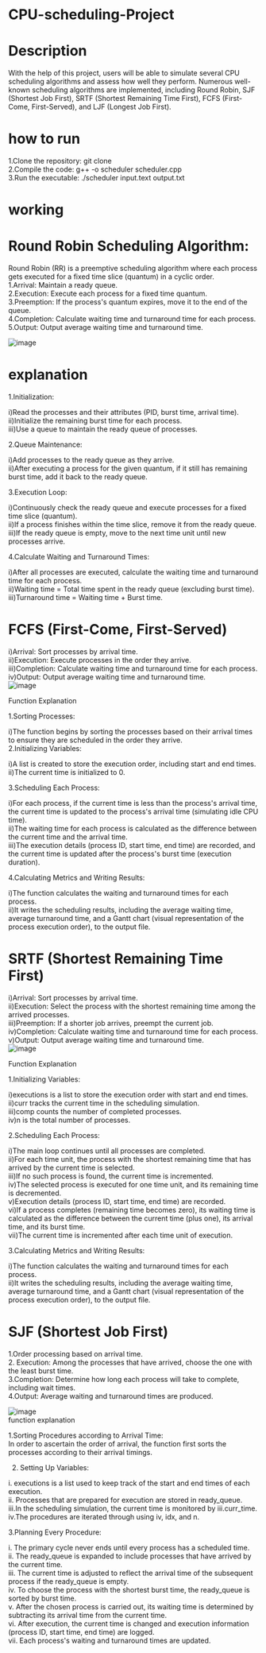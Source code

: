 # CPU-scheduling-Project
# Description
With the help of this project, users will be able to simulate several CPU scheduling algorithms and assess how well they perform. Numerous well-known scheduling algorithms are implemented, including Round Robin, SJF (Shortest Job First), SRTF (Shortest Remaining Time First), FCFS (First-Come, First-Served), and LJF (Longest Job First).
# how to run
1.Clone the repository: git clone <br>
2.Compile the code: g++ -o scheduler scheduler.cpp<br>
3.Run the executable: ./scheduler input.text output.txt<br>
# working<br>
# Round Robin Scheduling Algorithm:
Round Robin (RR) is a preemptive scheduling algorithm where each process gets executed for a fixed time slice (quantum) in a cyclic order.<br>
1.Arrival: Maintain a ready queue.<br>
2.Execution: Execute each process for a fixed time quantum.<br>
3.Preemption: If the process's quantum expires, move it to the end of the queue.<br>
4.Completion: Calculate waiting time and turnaround time for each process.<br>
5.Output: Output average waiting time and turnaround time.<br>

![image](https://github.com/Shilpamahour/CPU-scheduling-Project/assets/132204996/67e1d107-85a0-48e5-8e46-e5f608c24656)

# explanation<br>
1.Initialization:<br>

i)Read the processes and their attributes (PID, burst time, arrival time).<br>
ii)Initialize the remaining burst time for each process.<br>
iii)Use a queue to maintain the ready queue of processes.<br>

2.Queue Maintenance:<br>

i)Add processes to the ready queue as they arrive.<br>
ii)After executing a process for the given quantum, if it still has remaining burst time, add it back to the ready queue.<br>

3.Execution Loop:<br>

i)Continuously check the ready queue and execute processes for a fixed time slice (quantum).<br>
ii)If a process finishes within the time slice, remove it from the ready queue.<br>
iii)If the ready queue is empty, move to the next time unit until new processes arrive.<br>

4.Calculate Waiting and Turnaround Times:<br>

i)After all processes are executed, calculate the waiting time and turnaround time for each process.<br>
ii)Waiting time = Total time spent in the ready queue (excluding burst time).<br>
iii)Turnaround time = Waiting time + Burst time.<br>
# FCFS (First-Come, First-Served)<br>
i)Arrival: Sort processes by arrival time.<br>
ii)Execution: Execute processes in the order they arrive.<br>
iii)Completion: Calculate waiting time and turnaround time for each process.<br>
iv)Output: Output average waiting time and turnaround time.<br>
![image](https://github.com/Shilpamahour/CPU-scheduling-Project/assets/132204996/200f1ff3-d1d0-4f09-a7d6-0fe792e87c3d)

Function Explanation<br>

1.Sorting Processes:<br>

i)The function begins by sorting the processes based on their arrival times to ensure they are scheduled in the order they arrive.<br>
2.Initializing Variables:<br>

i)A list is created to store the execution order, including start and end times.<br>
ii)The current time is initialized to 0.<br>

3.Scheduling Each Process:<br>

i)For each process, if the current time is less than the process's arrival time, the current time is updated to the process's arrival time (simulating idle CPU time).<br>
ii)The waiting time for each process is calculated as the difference between the current time and the arrival time.<br>
iii)The execution details (process ID, start time, end time) are recorded, and the current time is updated after the process's burst time (execution duration).<br>

4.Calculating Metrics and Writing Results:<br>

i)The function calculates the waiting and turnaround times for each process.<br>
ii)It writes the scheduling results, including the average waiting time, average turnaround time, and a Gantt chart (visual representation of the process execution order), to the output file.<br>

# SRTF (Shortest Remaining Time First)<br>
i)Arrival: Sort processes by arrival time.<br>
ii)Execution: Select the process with the shortest remaining time among the arrived processes.<br>
iii)Preemption: If a shorter job arrives, preempt the current job.<br>
iv)Completion: Calculate waiting time and turnaround time for each process.<br>
v)Output: Output average waiting time and turnaround time.<br>
![image](https://github.com/Shilpamahour/CPU-scheduling-Project/assets/132204996/575ca53e-f6bf-4d91-b925-0a78a004b344)

Function Explanation<br>

1.Initializing Variables:<br>

i)executions is a list to store the execution order with start and end times.<br>
ii)curr tracks the current time in the scheduling simulation.<br>
iii)comp counts the number of completed processes.<br>
iv)n is the total number of processes.<br>

2.Scheduling Each Process:<br>

i)The main loop continues until all processes are completed.<br>
ii)For each time unit, the process with the shortest remaining time that has arrived by the current time is selected.<br>
iii)If no such process is found, the current time is incremented.<br>
iv)The selected process is executed for one time unit, and its remaining time is decremented.<br>
v)Execution details (process ID, start time, end time) are recorded.<br>
vi)If a process completes (remaining time becomes zero), its waiting time is calculated as the difference between the current time (plus one), its arrival time, and its burst time.<br>
vii)The current time is incremented after each time unit of execution.<br>

3.Calculating Metrics and Writing Results:<br>

i)The function calculates the waiting and turnaround times for each process.<br>
ii)It writes the scheduling results, including the average waiting time, average turnaround time, and a Gantt chart (visual representation of the process execution order), to the output file.<br>

# SJF (Shortest Job First)

1.Order processing based on arrival time.<br>
2. Execution: Among the processes that have arrived, choose the one with the least burst time.<br>
3.Completion: Determine how long each process will take to complete, including wait times.<br>
4.Output: Average waiting and turnaround times are produced.<br>

![image](https://github.com/Shilpamahour/CPU-scheduling-Project/assets/132204996/ab4622a8-4a94-4447-a56a-b2f4b20f130d)
<br>
function explanation<br>

1.Sorting Procedures according to Arrival Time:<br>
In order to ascertain the order of arrival, the function first sorts the processes according to their arrival timings.<br>

2. Setting Up Variables:<br>

i. executions is a list used to keep track of the start and end times of each execution.<br>
ii. Processes that are prepared for execution are stored in ready_queue.<br>
iii.In the scheduling simulation, the current time is monitored by iii.curr_time.<br>
iv.The procedures are iterated through using iv, idx, and n.<br>

3.Planning Every Procedure:<br>

i. The primary cycle never ends until every process has a scheduled time.<br>
ii. The ready_queue is expanded to include processes that have arrived by the current time.<br>
iii. The current time is adjusted to reflect the arrival time of the subsequent process if the ready_queue is empty.<br>
iv. To choose the process with the shortest burst time, the ready_queue is sorted by burst time.<br>
v. After the chosen process is carried out, its waiting time is determined by subtracting its arrival time from the current time.<br>
vi. After execution, the current time is changed and execution information (process ID, start time, end time) are logged.<br>
vii. Each process's waiting and turnaround times are updated.<br>
